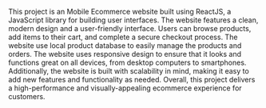 This project is an Mobile Ecommerce website built using ReactJS, a JavaScript library for building user interfaces. The website features a clean, modern design and a user-friendly interface. Users can browse products, add items to their cart, and complete a secure checkout process. The website use local product database to easily manage the products and orders. The website uses responsive design to ensure that it looks and functions great on all devices, from desktop computers to smartphones. Additionally, the website is built with scalability in mind, making it easy to add new features and functionality as needed. Overall, this project delivers a high-performance and visually-appealing ecommerce experience for customers.

